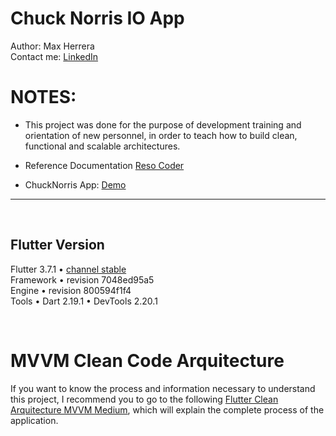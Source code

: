 # Chuck Norris IO App

Author: Max Herrera <br>
Contact me: [LinkedIn](https://www.linkedin.com/in/max-herrera/?locale=en_US) <br>

# NOTES:


- This project was done for the purpose of development training and orientation of new 
personnel, in order to teach how to build clean, functional and scalable architectures.

- Reference Documentation [Reso Coder](https://resocoder.com/2019/08/27/flutter-tdd-clean-architecture-course-1-explanation-project-structure/#t-1674365193501)

- ChuckNorris App: [Demo](https://www.screencast.com/t/JNFFsC4182a)

---

<br>

## Flutter Version

Flutter 3.7.1 • [channel stable](https://github.com/flutter/flutter.git) <br>
Framework • revision 7048ed95a5 <br>
Engine • revision 800594f1f4 <br>
Tools • Dart 2.19.1 • DevTools 2.20.1

<br>

# MVVM Clean Code Arquitecture

If you want to know the process and information necessary to understand this project, I recommend you to go to the following [Flutter Clean Arquitecture MVVM Medium](https://medium.com/@codemax120/flutter-clean-architecture-mvvm-f8802e3df564), which will explain the complete process of the application.
